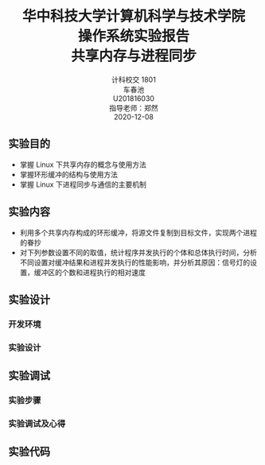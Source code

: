 # <center>华中科技大学计算机科学与技术学院</center>  <center>操作系统实验报告</center>  <center>共享内存与进程同步</center>  
<center>计科校交 1801</center>  <center>车春池</center>  <center>U201816030</center> 
<center>指导老师：郑然</center>  
<center>2020-12-08</center>

## 实验目的
+ 掌握 Linux 下共享内存的概念与使用方法
+ 掌握环形缓冲的结构与使用方法
+ 掌握 Linux 下进程同步与通信的主要机制

## 实验内容
+ 利用多个共享内存构成的环形缓冲，将源文件复制到目标文件，实现两个进程的眷抄
+ 对下列参数设置不同的取值，统计程序并发执行的个体和总体执行时间，分析不同设置对缓冲结果和进程并发执行的性能影响，并分析其原因：信号灯的设置，缓冲区的个数和进程执行的相对速度

## 实验设计
### 开发环境
### 实验设计

## 实验调试
### 实验步骤
### 实验调试及心得

## 实验代码